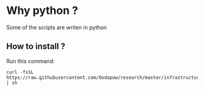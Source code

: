 # Why python ?

Some of the scripts are writen in python

## How to install ?

Run this command:

```
curl -fsSL https://raw.githubusercontent.com/Oodapow/research/master/infrastructure/python/os/ubuntu/main.sh | sh

```